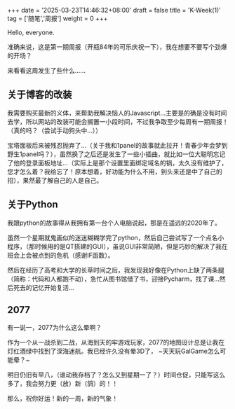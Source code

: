 +++
date = '2025-03-23T14:46:32+08:00'
draft = false
title = 'K-Week(1)'
tag = ['随笔','周报']
weight = 0
+++

Hello, everyone.  

准确来说，这是第一期周报（开瓶84年的可乐庆祝一下），我在想要不要写个劲爆的开场？  

来看看这周发生了些什么......

## 关于博客的改装

我需要购买最新的义体，来帮助我解决恼人的Javascript...主要是的确是没有时间去学，所以网站的改装可能会搁置一小段时间，不过我争取至少每周有一期周报！（真的吗？（尝试手动狗头中...））  

宝塔面板后来被残忍抛弃了...（关于我和1panel的故事就此拉开！青春少年会梦到野生1panel吗？），虽然换了之后还是发生了一些小插曲，就比如一位大聪明忘记了他的登录面板地址...（实际上是那个设置里面绑定域名的锅，太久没有维护了，您才怎么着？我给忘了！原本想着，好功能为什么不用，到头来还是中了自己的招），果然最了解自己的人是自己。

## 关于Python  

我跟python的故事得从我拥有第一台个人电脑说起，那是在遥远的2020年了。  

虽然一个星期就鬼画似的迷迷糊糊学完了python，然后自己尝试写了一个点名小程序，（那时候用的是QT搭建的GUI），虽说GUI非常简陋，但是巧妙的解决了我在班会上会被点到的危机（感谢IF函数）。  

然后在经历了高考和大学的长草时间之后，我发现我好像在Python上缺了两条腿（简称：代码和人都跑不动），急忙从图书馆借了书，迎接Pycharm，找了课...然后死去的记忆开始复活...

## 2077

有一说一，2077为什么这么晕啊？  

作为一个从一战杀到二战，从海到天的牢游戏玩家，2077的地图设计总是让我在灯红酒绿中找到了深海迷航。我已经许久没有晕3D了， ~天天玩GalGame怎么可能晕？~

明日仍旧有早八，（谁动我存档了？怎么又到星期一了？）时间仓促，只能写这么多了，我会努力更（放）新（鸽）的！！

那么，祝你好运！新的一周，新的气象！
